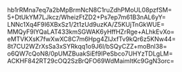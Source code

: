 hb1rRMna7eq7a2bMpBrmNcN8C1ruZdhPMoUL08pzfSM=
5+DtUkYM7LJkcz/WheizFtZD2+Ps7ep7m61B3nAL6yY=
LNNc1Xq4F9I6XBxSz1/2t1zUd9uzKA/Z5KUjTnGkWUE=
MMQyF9lYQaLAT433kmSGWAK6yHffHZrRge+ALhkEvXo=
eMTVKXsK7fwXwXC8C7m6Hpg4ZIJxfTv9kQr6z5KNw44=
8t7CU2WZrXsSa3xSYRkqq1o9J6I/bSQyCZZ+moBnl38=
o6QW7cQoN8/0pUMZBuakSiEf9IPeSbco7UHYzTDLgLM=
ACKHF842RT29cOQ2SzBrQFO69WdMaimItKc9GgN3orc=
